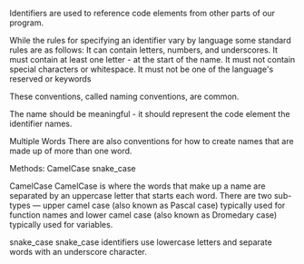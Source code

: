 Identifiers are used to reference code elements from other parts of our program.

While the rules for specifying an identifier vary by language some standard rules are as follows:
  It can contain letters, numbers, and underscores.
  It must contain at least one letter - at the start of the name.
  It must not contain special characters or whitespace.
  It must not be one of the language's reserved or keywords

These conventions, called naming conventions, are common.

The name should be meaningful - it should represent the code element the identifier names.

Multiple Words
There are also conventions for how to create names that are made up of more than one word.

Methods:
  CamelCase
  snake_case

CamelCase
CamelCase is where the words that make up a name are separated by an uppercase letter that starts each word.  There are two sub-types — upper camel case (also known as Pascal case) typically used for function names and lower camel case (also known as Dromedary case) typically used for variables.

snake_case
snake_case identifiers use lowercase letters and separate words with an underscore character.
